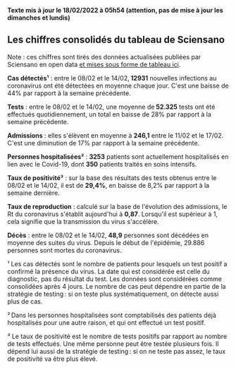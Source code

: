 <strong>Texte mis à jour le 18/02/2022 à 05h54 (attention, pas de mise à jour les dimanches et lundis)</strong><h2>Les chiffres consolidés du tableau de Sciensano</h2><p>Note : ces chiffres sont tirés des données actualisées publiées par Sciensano en open data <a href='https://datastudio.google.com/embed/u/0/reporting/c14a5cfc-cab7-4812-848c-0369173148ab/page/ZwmOB_blank'>et mises sous forme de tableau ici</a>.<p><strong>Cas détectés¹</strong> : entre le 08/02 et le 14/02,<strong> 12931</strong> nouvelles infections au coronavirus ont été détectées en moyenne chaque jour. C'est une baisse de 44% par rapport à la semaine précédente.<p><strong>Tests</strong> : entre le 08/02 et le 14/02, une moyenne de<strong> 52.325</strong> tests ont été effectués quotidiennement, un total en baisse de 28% par rapport à la semaine précédente.<p><strong>Admissions</strong> : elles s'élèvent en moyenne à <strong> 246,1</strong> entre le 11/02 et le 17/02. C'est une diminution de 17% par rapport à la semaine précédente.<p><strong>Personnes hospitalisées²</strong> : <strong>3253</strong> patients sont actuellement hospitalisés en lien avec le Covid-19, dont <strong>350</strong> patients traités en soins intensifs.<p><strong>Taux de positivité³</strong> : sur la base des résultats des tests obtenus entre le 08/02 et le 14/02, il est de <strong>29,4%</strong>, en baisse de 8,2% par rapport à la semaine dernière.<p><strong>Taux de reproduction</strong> : calculé sur la base de l'évolution des admissions, le Rt du coronavirus s'établit aujourd'hui à <strong>0,87</strong>. Lorsqu'il est supérieur à 1, cela signifie que la transmission du virus s'accélère.<p><strong>Décès</strong> : entre le 08/02 et le 14/02,<strong> 48,9</strong> personnes sont décédées en moyenne des suites du virus. Depuis le début de l'épidémie, 29.886 personnes sont mortes du coronavirus.<p>¹ Les cas détectés sont le nombre de patients pour lesquels un test positif a confirmé la présence du virus. La date qui est considérée est celle du diagnostic, pas du résultat du test. Les données sont considérées comme consolidées après 4 jours. Le nombre de cas peut dépendre en partie de la stratégie de testing : si on teste plus systématiquement, on détecte aussi plus de cas.<p>² Dans les personnes hospitalisées sont comptabilisés des patients déjà hospitalisés pour une autre raison, et qui ont effectué un test positif.<p>³ Le taux de positivité est le nombre de tests positifs par rapport au nombre de tests effectués. Une même personne peut être testée plusieurs fois. Il dépend lui aussi de la stratégie de testing : si on ne teste pas assez, le taux de positivité va être plus élevé.